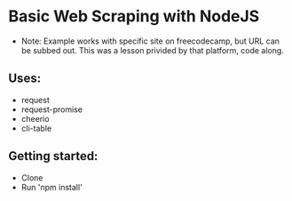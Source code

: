 # Basic Web Scraping with NodeJS
* Note: Example works with specific site on freecodecamp, but URL can be subbed out. This was a lesson privided by that platform, code along.

## Uses:
* request
* request-promise
* cheerio
* cli-table

## Getting started:
* Clone
* Run 'npm install'